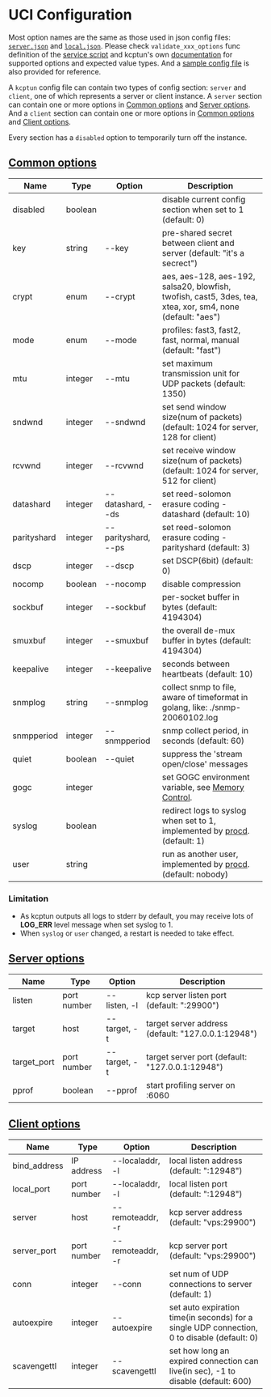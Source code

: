 # UCI Configuration
Most option names are the same as those used in json config files: [`server.json`](https://github.com/xtaci/kcptun/blob/master/examples/server.json) and [`local.json`](https://github.com/xtaci/kcptun/blob/master/examples/local.json). Please check `validate_xxx_options` func definition of the [service script](files/kcptun.init) and kcptun's own [documentation](https://github.com/xtaci/kcptun) for supported options and expected value types. And a [sample config file](files/kcptun.config) is also provided for reference.

A `kcptun` config file can contain two types of config section: `server` and `client`, one of which represents a server or client instance. A `server` section can contain one or more options in [Common options](#common-options) and [Server options](#server-options). And a `client` section can contain one or more options in [Common options](#common-options) and [Client options](#client-options).

Every section has a `disabled` option to temporarily turn off the instance.

## [Common options](#common-options)
| Name | Type | Option | Description |
| ---- | ---- | ------ | ----------- |
| disabled | boolean |  | disable current config section when set to 1 (default: 0) |
| key | string | --key | pre-shared secret between client and server (default: "it's a secrect") |
| crypt | enum | --crypt | aes, aes-128, aes-192, salsa20, blowfish, twofish, cast5, 3des, tea, xtea, xor, sm4, none (default: "aes") |
| mode | enum | --mode | profiles: fast3, fast2, fast, normal, manual (default: "fast") |
| mtu | integer | --mtu | set maximum transmission unit for UDP packets (default: 1350) |
| sndwnd | integer | --sndwnd | set send window size(num of packets) (default: 1024 for server, 128 for client) |
| rcvwnd | integer | --rcvwnd | set receive window size(num of packets) (default: 1024 for server, 512 for client) |
| datashard | integer | --datashard, --ds | set reed-solomon erasure coding - datashard (default: 10) |
| parityshard | integer | --parityshard, --ps | set reed-solomon erasure coding - parityshard (default: 3) |
| dscp | integer | --dscp | set DSCP(6bit) (default: 0) |
| nocomp | boolean | --nocomp | disable compression |
| sockbuf | integer | --sockbuf | per-socket buffer in bytes (default: 4194304) |
| smuxbuf | integer | --smuxbuf | the overall de-mux buffer in bytes (default: 4194304) |
| keepalive | integer | --keepalive | seconds between heartbeats (default: 10) |
| snmplog | string | --snmplog | collect snmp to file, aware of timeformat in golang, like: ./snmp-20060102.log |
| snmpperiod | integer | --snmpperiod | snmp collect period, in seconds (default: 60) |
| quiet | boolean | --quiet | suppress the 'stream open/close' messages |
| gogc | integer |  | set GOGC environment variable, see [Memory Control](https://github.com/xtaci/kcptun#memory-control). |
| syslog | boolean |  | redirect logs to syslog when set to 1, implemented by [procd](https://openwrt.org/docs/guide-developer/procd-init-scripts#service_parameters). (default: 1) |
| user | string |  | run as another user, implemented by [procd](https://openwrt.org/docs/guide-developer/procd-init-scripts#service_parameters). (default: nobody) |

### Limitation
* As kcptun outputs all logs to stderr by default, you may receive lots of **LOG_ERR** level message when set syslog to 1.
* When `syslog` or `user` changed, a restart is needed to take effect.

## [Server options](#server-options)
| Name | Type | Option | Description |
| ---- | ---- | ------ | ----------- |
| listen | port number | --listen, -l | kcp server listen port (default: ":29900") |
| target | host | --target, -t | target server address (default: "127.0.0.1:12948") |
| target_port | port number | --target, -t | target server port (default: "127.0.0.1:12948") |
| pprof | boolean | --pprof | start profiling server on :6060 |

## [Client options](#client-options)
| Name | Type | Option | Description |
| ---- | ---- | ------ | ----------- |
| bind_address | IP address | --localaddr, -l | local listen address (default: ":12948") |
| local_port | port number | --localaddr, -l | local listen port (default: ":12948") |
| server | host | --remoteaddr, -r | kcp server address (default: "vps:29900") |
| server_port | port number | --remoteaddr, -r | kcp server port (default: "vps:29900") |
| conn | integer | --conn | set num of UDP connections to server (default: 1) |
| autoexpire | integer | --autoexpire | set auto expiration time(in seconds) for a single UDP connection, 0 to disable (default: 0) |
| scavengettl | integer | --scavengettl | set how long an expired connection can live(in sec), -1 to disable (default: 600) |
